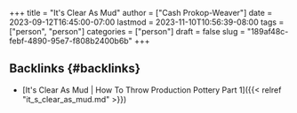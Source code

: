 +++
title = "It's Clear As Mud"
author = ["Cash Prokop-Weaver"]
date = 2023-09-12T16:45:00-07:00
lastmod = 2023-11-10T10:56:39-08:00
tags = ["person", "person"]
categories = ["person"]
draft = false
slug = "189af48c-febf-4890-95e7-f808b2400b6b"
+++

## Backlinks {#backlinks}

-   [It's Clear As Mud | How To Throw Production Pottery Part 1]({{< relref "it_s_clear_as_mud.md" >}})
